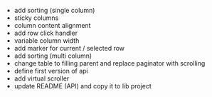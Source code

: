 * add sorting (single column)
* sticky columns
* column content alignment
* add row click handler
* variable column width
* add marker for current / selected row
* add sorting (multi column)
* change table to filling parent and replace paginator with scrolling
* define first version of api
* add virtual scroller
* update README (API) and copy it to lib project
